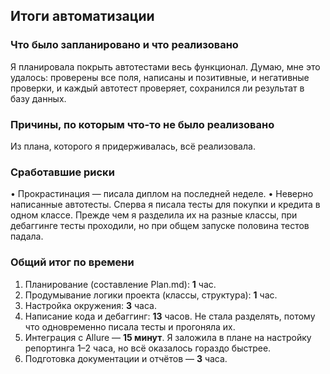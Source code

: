 ## Итоги автоматизации

### Что было запланировано и что реализовано
Я планировала покрыть автотестами весь функционал. Думаю, мне это удалось: проверены все поля, написаны и позитивные, и негативные проверки, и каждый автотест проверяет, сохранился ли результат в базу данных.

### Причины, по которым что-то не было реализовано
Из плана, которого я придерживалась, всё реализовала.

### Сработавшие риски
• Прокрастинация — писала диплом на последней неделе.
• Неверно написанные автотесты. Сперва я писала тесты для покупки и кредита в одном классе. Прежде чем я разделила их на разные классы, при дебаггинге тесты проходили, но при общем запуске половина тестов падала.

### Общий итог по времени
1. Планирование (составление Plan.md): **1** час.
2. Продумывание логики проекта (классы, структура): **1** час.
3. Настройка окружения: **3** часа.
4. Написание кода и дебаггинг: **13** часов. Не стала разделять, потому что одновременно писала тесты и прогоняла их.
5. Интеграция с Allure — **15 минут**. Я заложила в плане на настройку репортинга 1–2 часа, но всё оказалось гораздо быстрее.
6. Подготовка документации и отчётов — **3** часа.